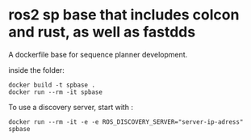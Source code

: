 # ros2 sp base that includes colcon and rust, as well as fastdds
A dockerfile base for sequence planner development. 

inside the folder:

```console
docker build -t spbase .
docker run --rm -it spbase
```

To use a discovery server, start with :
```console
docker run --rm -it -e -e ROS_DISCOVERY_SERVER="server-ip-adress" spbase
```

